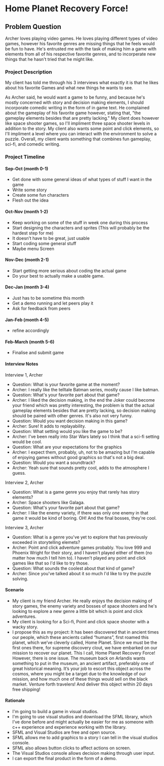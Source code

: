 # Home Planet Recovery Force!

## Problem Question
Archer loves playing video games. He loves playing different types of video games, however his favorite genres are missing things that he feels would be fun to have. He's entrusted me with the task of making him a game with elements from all of his respective favorite genres, and to incorperate new things that he hasn't tried that he might like.

### Project Description
My client has told me through his 3 interviews what exactly it is that he likes about his favorite Games and what new things he wants to see.

As Archer said, he would want a game to be funny, and because he's mostly concerned with story and decision making elements, I should incorporate comedic writing in the form of in game text. He complained about the gameplay of his favorite game however, stating that, "the gameplay elements besides that are pretty lacking." My client does however like space shooter games, so I'll impliment three space shooter levels in addition to the story. My client also wants some point and click elements, so I'll impliment a level where you can interact with the environment to solve a puzzle. Overall, my client wants something that combines fun gameplay, sci-fi, and comedic writing.

### Project Timeline

#### Sep-Oct    (month 0-1)
* Get done with some general ideas of what types of stuff I want in the game
* Write some story
* Create some fun characters
* Flesh out the idea

#### Oct-Nov    (month 1-2)
* Keep working on some of the stuff in week one during this process
* Start designing the characters and sprites (This will probably be the hardest step for me)
* It doesn’t have to be great, just usable
* Start coding some general stuff
* Maybe menu Screen


#### Nov-Dec    (month 2-1)
* Start getting more serious about coding the actual game
* Do your best to actually make a usable game.

#### Dec-Jan    (month 3-4)
* Just has to be sometime this month
* Get a demo running and let peers play it
* Ask for feedback from peers


#### Jan-Feb    (month 4-5)
* refine accordingly

#### Feb-March  (month 5-6)
* Finalise and submit game

#### Interview Notes
Interview 1, Archer
* Question: What is your favorite game at the moment?
* Archer: I really like the telltale Batman series, mostly cause I like batman.
* Question: What's your favorite part about that game?
* Archer: I liked the decision making, in the end the Joker could become your friend which was pretty interesting, the problem is that the actual gameplay elements besides that are pretty lacking, so decision making should be paired with other genres. It's also not very funny.
* Question: Would you want decision making in this game?
* Archer: Sure! It adds to replayability.
* Question: What setting would you like the game to be?
* Archer: I've been really into Star Wars lately so I think that a sci-fi setting would be cool.
* Question: What are your expectations for the graphics
* Archer: I expect them, probably, uh, not to be amazing but I'm capable of enjoying games without good graphics so that's not a big deal.
* Question: Would you want a soundtrack?
* Archer: Yeah sure that sounds pretty cool, adds to the atmosphere I guess.

Interview 2, Archer
* Question: What is a game genre you enjoy that rarely has story elements?
* Archer: Space shooters like Galaga.
* Question: What's your favorite part about that game?
* Archer: I like the enemy variety, if there was only one enemy in that game it would be kind of boring. OH! And the final bosses, they're cool.

Interview 3, Archer
* Question: What is a genre you've yet to explore that has previously exceeded in storytelling elemets?
* Archer: Point and click adventure games probably. You love 999 and Phoenix Wright for their story, and I haven't played either of them (no matter how much I tell him to). I haven't played any point and click games like that so I'd like to try those.
* Question: What sounds the coolest about that kind of game?
* Archer: Since you've talked about it so much I'd like to try the puzzle solving.

#### Scenario
* My client is my friend Archer. He really enjoys the decision making of story games, the enemy variety and bosses of space shooters and he's looking to explore a new genre a little bit which is point and click adventures.
* My client is looking for a Sci-fi, Point and click space shooter with a wacky story.
* I propose this as my project: It has been discovered that in ancient times our people, which these ancients called “humans”, first roamed this planet, which we’ve cleverly called, Home Planet. Since we must be the first ones there, for supreme discovery clout, we have embarked on our mission to recover our planet. This I call, Home Planet Recovery Force! However, there is one issue. The museum back on Arlandis wants something to put in the museum, an ancient artifact, preferably one of great historical meaning. It’s your job to escort this object across the cosmos, where you might be a target due to the knowledge of our mission, and how much one of these things would sell on the black market. Venture forth travelers! And deliver this object within 20 days free shipping!

#### Rationale
* I'm going to build a game in visual studios.
* I'm going to use visual studios and download the SFML library, which I've done before and might actually be easier for me as someone with c++ experience and experience working with the library.
* SFML and Visual Studios are free and open source.
* SFML allows me to add graphics to a story I can tell in the visual studios console.
* SFML also allows button clicks to affect actions on screen.
* The Visual Studios console allows decision making through user input.
* I can export the final product in the form of a demo.
